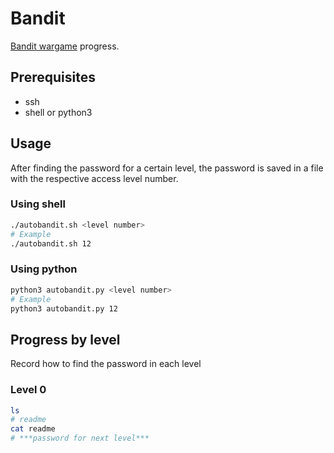 # Bandit

[Bandit wargame](https://overthewire.org/wargames/bandit/) progress.

## Prerequisites

- ssh
- shell or python3

## Usage

After finding the password for a certain level, the password is saved in a file
with the respective access level number.

### Using shell

```bash
./autobandit.sh <level number>
# Example
./autobandit.sh 12
```

### Using python

```bash
python3 autobandit.py <level number>
# Example
python3 autobandit.py 12
```

## Progress by level

Record how to find the password in each level

### Level 0

```bash
ls
# readme
cat readme
# ***password for next level***
```
